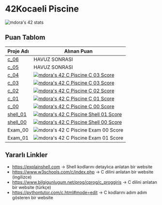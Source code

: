 # 42Kocaeli Piscine
![mdora's 42 stats](https://badge42.vercel.app/api/v2/cl9e55uv500160gmf2vacqz6f/stats?cursusId=9&coalitionId=piscine)

## Puan Tablom
| Proje Adı  | Alınan Puan  |   
|---|---|
| [c_06](https://github.com/akifdora/42kocaeli_piscine/tree/main/c_06)   | HAVUZ SONRASI | 
| [c_05](https://github.com/akifdora/42kocaeli_piscine/tree/main/c_05)   | HAVUZ SONRASI | 
| [c_04](https://github.com/akifdora/42kocaeli_piscine/tree/main/c_04)   | [![mdora's 42 C Piscine C 03 Score](https://badge42.vercel.app/api/v2/cl9e55uv500160gmf2vacqz6f/project/2857550)](https://github.com/akifdora/42kocaeli_piscine/tree/main/c_04)  | 
| [c_03](https://github.com/akifdora/42kocaeli_piscine/tree/main/c_03)   | [![mdora's 42 C Piscine C 03 Score](https://badge42.vercel.app/api/v2/cl9e55uv500160gmf2vacqz6f/project/2850009)](https://github.com/akifdora/42kocaeli_piscine/tree/main/c_03)  | 
| [c_02](https://github.com/akifdora/42kocaeli_piscine/tree/main/c_02)   | [![mdora's 42 C Piscine C 02 Score](https://badge42.vercel.app/api/v2/cl9e55uv500160gmf2vacqz6f/project/2839318)](https://github.com/akifdora/42kocaeli_piscine/tree/main/c_02)  | 
| [c_01](https://github.com/akifdora/42kocaeli_piscine/tree/main/c_01)   | [![mdora's 42 C Piscine C 01 Score](https://badge42.vercel.app/api/v2/cl9e55uv500160gmf2vacqz6f/project/2838337)](https://github.com/akifdora/42kocaeli_piscine/tree/main/c_01)  | 
| [c_00](https://github.com/akifdora/42kocaeli_piscine/tree/main/c_00)   | [![mdora's 42 C Piscine C 00 Score](https://badge42.vercel.app/api/v2/cl9e55uv500160gmf2vacqz6f/project/2833577)](https://github.com/akifdora/42kocaeli_piscine/tree/main/c_00)  | 
| [shell_01](https://github.com/akifdora/42kocaeli_piscine/tree/main/shell_01)   | [![mdora's 42 C Piscine Shell 01 Score](https://badge42.vercel.app/api/v2/cl9e55uv500160gmf2vacqz6f/project/2838761)](https://github.com/akifdora/42kocaeli_piscine/tree/main/shell_01)  |  
| [shell_00](https://github.com/akifdora/42kocaeli_piscine/tree/main/shell_00)   | [![mdora's 42 C Piscine Shell 00 Score](https://badge42.vercel.app/api/v2/cl9e55uv500160gmf2vacqz6f/project/2828187)](https://github.com/akifdora/42kocaeli_piscine/tree/main/shell_00)  |
| Exam_00  | ![mdora's 42 C Piscine Exam 00 Score](https://badge42.vercel.app/api/v2/cl9e55uv500160gmf2vacqz6f/project/2834946) |
| Exam_01  | ![mdora's 42 C Piscine Exam 01 Score](https://badge42.vercel.app/api/v2/cl9e55uv500160gmf2vacqz6f/project/2844807) |

## Yararlı Linkler
- https://explainshell.com -> Shell kodlarını detaylıca anlatan bir website
- https://www.w3schools.com/c/index.php -> C dilini anlatan bir website (ingilizce)
- https://www.bilgigunlugum.net/prog/cprog/c_proggiris -> C dilini anlatan bir website (türkçe)
- https://pythontutor.com/c.html#mode=edit -> C kodlarını adım adım gösteren bir website
